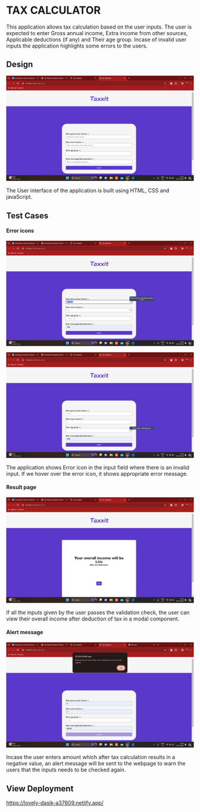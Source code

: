 
# TAX CALCULATOR

This application allows tax calculation based on the user inputs. The user is expected to enter Gross annual income, Extra income from other sources, Applicable deductions (if any) and Their age group. Incase of invalid user inputs the application highlights some errors to the users.


## Design

![User Interface](screenshots/user-interface.png)

The User interface of the application is built using HTML, CSS and javaScript.


## Test Cases

#### Error icons


![Error Icon](screenshots/error-icon.png)

![Error Icon](screenshots/error-icon2.png)

The application shows Error icon in the input field where there is an invalid input. If we hover over the error icon, it shows appropriate error message.


#### Result page

![Result page](screenshots/success.png)

If all the inputs given by the user passes the validation check, the user can view their overall income after deduction of tax in a modal component.


#### Alert message

![Alert message](screenshots/alert.png)

Incase the user enters amount which after tax calculation results in a negative value, an alert message will be sent to the webpage to warn the users that the inputs needs to be checked again.


## View Deployment

https://lovely-dasik-a37609.netlify.app/
